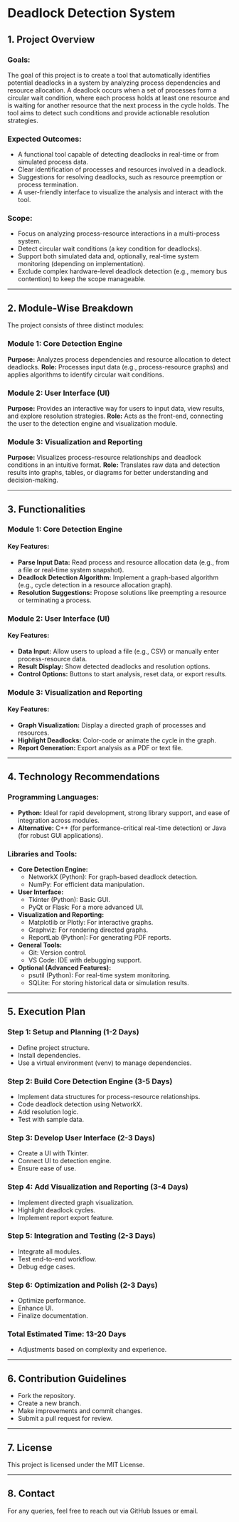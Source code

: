 # Deadlock Detection System

## 1. Project Overview

### Goals:
The goal of this project is to create a tool that automatically identifies potential deadlocks in a system by analyzing process dependencies and resource allocation. A deadlock occurs when a set of processes form a circular wait condition, where each process holds at least one resource and is waiting for another resource that the next process in the cycle holds. The tool aims to detect such conditions and provide actionable resolution strategies.

### Expected Outcomes:
- A functional tool capable of detecting deadlocks in real-time or from simulated process data.
- Clear identification of processes and resources involved in a deadlock.
- Suggestions for resolving deadlocks, such as resource preemption or process termination.
- A user-friendly interface to visualize the analysis and interact with the tool.

### Scope:
- Focus on analyzing process-resource interactions in a multi-process system.
- Detect circular wait conditions (a key condition for deadlocks).
- Support both simulated data and, optionally, real-time system monitoring (depending on implementation).
- Exclude complex hardware-level deadlock detection (e.g., memory bus contention) to keep the scope manageable.

---

## 2. Module-Wise Breakdown

The project consists of three distinct modules:

### **Module 1: Core Detection Engine**
**Purpose:** Analyzes process dependencies and resource allocation to detect deadlocks.
**Role:** Processes input data (e.g., process-resource graphs) and applies algorithms to identify circular wait conditions.

### **Module 2: User Interface (UI)**
**Purpose:** Provides an interactive way for users to input data, view results, and explore resolution strategies.
**Role:** Acts as the front-end, connecting the user to the detection engine and visualization module.

### **Module 3: Visualization and Reporting**
**Purpose:** Visualizes process-resource relationships and deadlock conditions in an intuitive format.
**Role:** Translates raw data and detection results into graphs, tables, or diagrams for better understanding and decision-making.

---

## 3. Functionalities

### **Module 1: Core Detection Engine**
#### Key Features:
- **Parse Input Data:** Read process and resource allocation data (e.g., from a file or real-time system snapshot).
- **Deadlock Detection Algorithm:** Implement a graph-based algorithm (e.g., cycle detection in a resource allocation graph).
- **Resolution Suggestions:** Propose solutions like preempting a resource or terminating a process.

### **Module 2: User Interface (UI)**
#### Key Features:
- **Data Input:** Allow users to upload a file (e.g., CSV) or manually enter process-resource data.
- **Result Display:** Show detected deadlocks and resolution options.
- **Control Options:** Buttons to start analysis, reset data, or export results.

### **Module 3: Visualization and Reporting**
#### Key Features:
- **Graph Visualization:** Display a directed graph of processes and resources.
- **Highlight Deadlocks:** Color-code or animate the cycle in the graph.
- **Report Generation:** Export analysis as a PDF or text file.

---

## 4. Technology Recommendations

### **Programming Languages:**
- **Python:** Ideal for rapid development, strong library support, and ease of integration across modules.
- **Alternative:** C++ (for performance-critical real-time detection) or Java (for robust GUI applications).

### **Libraries and Tools:**
- **Core Detection Engine:**
  - NetworkX (Python): For graph-based deadlock detection.
  - NumPy: For efficient data manipulation.
- **User Interface:**
  - Tkinter (Python): Basic GUI.
  - PyQt or Flask: For a more advanced UI.
- **Visualization and Reporting:**
  - Matplotlib or Plotly: For interactive graphs.
  - Graphviz: For rendering directed graphs.
  - ReportLab (Python): For generating PDF reports.
- **General Tools:**
  - Git: Version control.
  - VS Code: IDE with debugging support.
- **Optional (Advanced Features):**
  - psutil (Python): For real-time system monitoring.
  - SQLite: For storing historical data or simulation results.

---

## 5. Execution Plan

### **Step 1: Setup and Planning (1-2 Days)**
- Define project structure.
- Install dependencies.
- Use a virtual environment (venv) to manage dependencies.

### **Step 2: Build Core Detection Engine (3-5 Days)**
- Implement data structures for process-resource relationships.
- Code deadlock detection using NetworkX.
- Add resolution logic.
- Test with sample data.

### **Step 3: Develop User Interface (2-3 Days)**
- Create a UI with Tkinter.
- Connect UI to detection engine.
- Ensure ease of use.

### **Step 4: Add Visualization and Reporting (3-4 Days)**
- Implement directed graph visualization.
- Highlight deadlock cycles.
- Implement report export feature.

### **Step 5: Integration and Testing (2-3 Days)**
- Integrate all modules.
- Test end-to-end workflow.
- Debug edge cases.

### **Step 6: Optimization and Polish (2-3 Days)**
- Optimize performance.
- Enhance UI.
- Finalize documentation.

### **Total Estimated Time: 13-20 Days**
- Adjustments based on complexity and experience.

---

## 6. Contribution Guidelines
- Fork the repository.
- Create a new branch.
- Make improvements and commit changes.
- Submit a pull request for review.

---

## 7. License
This project is licensed under the MIT License.

---

## 8. Contact
For any queries, feel free to reach out via GitHub Issues or email.


